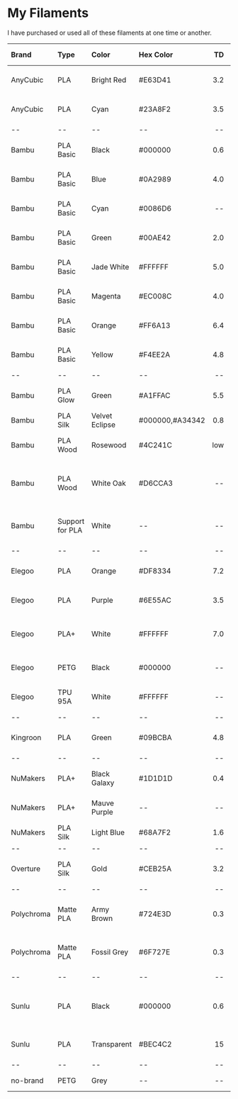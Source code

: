 # My Filaments

I have purchased or used all of these filaments at one time or another. 

| Brand | Type | Color | Hex Color | TD | Date | Print Profile | Comments |
| :---- | :--- | :---- | :-------- | -: | :--- | :------------ | :------- |
| AnyCubic | PLA | Bright Red | #E63D41 | 3.2 | 2024-11-25 | Bambu PLA Basic | |
| AnyCubic | PLA | Cyan | #23A8F2 | 3.5 | 2024-11-25 | Bambu PLA Basic | |
| -- | -- | -- | -- | -- | -- | -- | -- |
| Bambu | PLA Basic | Black | #000000 | 0.6 | 2024-11-23 | Bambu PLA Basic | used up for a while now |
| Bambu | PLA Basic | Blue | #0A2989 | 4.0 | 2024-12-01 | Bambu PLA Basic | |
| Bambu | PLA Basic | Cyan | #0086D6 | -- | 2024-12-01 | Bambu PLA Basic | not open yet |
| Bambu | PLA Basic | Green | #00AE42 | 2.0 | 2024-11-23 | Bambu PLA Basic | 0.25kg sample, used up |
| Bambu | PLA Basic | Jade White | #FFFFFF | 5.0 | 2024-12-01 | Bambu PLA Basic | |
| Bambu | PLA Basic | Magenta | #EC008C | 4.0 | 2024-12-01 | Bambu PLA Basic | |
| Bambu | PLA Basic | Orange | #FF6A13 | 6.4 | 2024-11-23 | Bambu PLA Basic | 0.25kg sample, used up |
| Bambu | PLA Basic | Yellow | #F4EE2A | 4.8 | 2024-12-01 | Bambu PLA Basic | |
| -- | -- | -- | -- | -- | -- | -- | -- |
| Bambu | PLA Glow | Green | #A1FFAC | 5.5 | 2025-01-31 | Bambu PLA Glow | flourescent |
| Bambu | PLA Silk | Velvet Eclipse | #000000,#A34342 | 0.8 | 2025-02-14 | Bambu PLA Silk | dual-color red/black |
| Bambu | PLA Wood | Rosewood | #4C241C | low | 2025-01-31 | Bambu PLA Wood | contains wood particles |
| Bambu | PLA Wood | White Oak | #D6CCA3 | -- | 2025-02-14 | Bambu PLA Wood | contains wood particles, not open yet |
| Bambu | Support for PLA | White | -- | -- | 2024-11-23 | Support for PLA | __AVOID__ using it weakend my models |
| -- | -- | -- | -- | -- | -- | -- | -- |
| Elegoo | PLA | Orange | #DF8334 | 7.2 | 2024-12-30 | Bambu PLA Basic | replaced Bambu sample |
| Elegoo | PLA | Purple | #6E55AC | 3.5 | 2024-12-30 | Bambu PLA Basic | |
| Elegoo | PLA+ | White | #FFFFFF | 7.0 | 2024-11-25 | my profile | my go-to white PLA, buy in bulk on Amazon |
| Elegoo | PETG | Black | #000000 | -- | 2024-12-14 | my profile | my first PETG, used up |
| Elegoo | TPU 95A | White | #FFFFFF | -- | 2024-12-21 | my profile | my first and only TPU so far |
| -- | -- | -- | -- | -- | -- | -- | -- |
| Kingroon | PLA | Green | #09BCBA | 4.8 | 2025-01-09 | Bambu PLA Basic | replaced Bambu sample |
| -- | -- | -- | -- | -- | -- | -- | -- |
| NuMakers | PLA+ | Black Galaxy | #1D1D1D | 0.4 | 2025-02-06 | my profile | NuBox Feb 2025, glitter |
| NuMakers | PLA+ | Mauve Purple | -- | -- | 2025-02-06 | my profile | NuBox Feb 2025, not open yet |
| NuMakers | PLA Silk | Light Blue | #68A7F2 | 1.6 | 2025-02-06 | my profile | NuBox Feb 2025 |
| -- | -- | -- | -- | -- | -- | -- | -- |
| Overture | PLA Silk | Gold | #CEB25A | 3.2 | 2025-01-14 | my profile | K = 0.030, flow ratio 0.967230 |
| -- | -- | -- | -- | -- | -- | -- | -- |
| Polychroma | Matte PLA | Army Brown | #724E3D | 0.3 | 2024-12-02 | PolyTerra PLA | used credit from buying HueForge |
| Polychroma | Matte PLA | Fossil Grey | #6F727E | 0.3 | 2024-12-02 | PolyTerra PLA | used credit from buying Hueforge |
| -- | -- | -- | -- | -- | -- | -- | -- |
| Sunlu | PLA | Black | #000000 | 0.6 | 2024-11-29 | Bambu PLA Basic | a little stringy but decent basic black PLA |
| Sunlu | PLA | Transparent | #BEC4C2 | 15 | 2024-11-29 | my profile | see my notes on usage |
| -- | -- | -- | -- | -- | -- | -- | -- |
| no-brand | PETG | Grey | -- | -- | 2024-12-17 | my profile | cheap on AliExpress |

